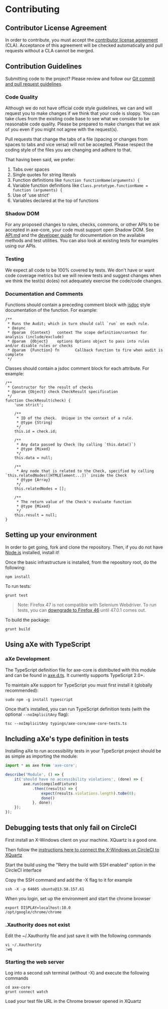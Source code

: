 # Contributing

## Contributor License Agreement

In order to contribute, you must accept the [contributor license agreement](https://cla-assistant.io/dequelabs/axe-core) (CLA). Acceptance of this agreement will be checked automatically and pull requests without a CLA cannot be merged.

## Contribution Guidelines

Submitting code to the project? Please review and follow our
[Git commit and pull request guidelines](doc/code-submission-guidelines.md).

### Code Quality

Although we do not have official code style guidelines, we can and will request you to make changes
if we think that your code is sloppy. You can take clues from the existing code base to see what we
consider to be reasonable code quality. Please be prepared to make changes that we ask of you even
if you might not agree with the request(s).

Pull requests that change the tabs of a file (spacing or changes from spaces to tabs and vice versa)
will not be accepted. Please respect the coding style of the files you are changing and adhere to that.

That having been said, we prefer:

1. Tabs over spaces
2. Single quotes for string literals
3. Function definitions like `function functionName(arguments) {`
4. Variable function definitions like `Class.prototype.functionName = function (arguments) {`
5. Use of 'use strict'
6. Variables declared at the top of functions

### Shadow DOM

For any proposed changes to rules, checks, commons, or other APIs to be accepted
in axe-core, your code must support open Shadow DOM. See [API.md](./doc/API.md) and the
[developer guide](./doc/developer-guide.md) for documentation on the available methods
and test utilities. You can also look at existing tests for examples using our APIs.

### Testing

We expect all code to be 100% covered by tests. We don't have or want code coverage metrics but we will review tests and suggest changes when we think the test(s) do(es) not adequately exercise the code/code changes.

### Documentation and Comments

Functions should contain a preceding comment block with [jsdoc](http://usejsdoc.org/) style documentation of the function. For example:

```
/**
 * Runs the Audit; which in turn should call `run` on each rule.
 * @async
 * @param  {Context}   context The scope definition/context for analysis (include/exclude)
 * @param  {Object}    options Options object to pass into rules and/or disable rules or checks
 * @param  {Function} fn       Callback function to fire when audit is complete
 */
```

Classes should contain a jsdoc comment block for each attribute. For example:

```
/**
 * Constructor for the result of checks
 * @param {Object} check CheckResult specification
 */
function CheckResult(check) {
	'use strict';

	/**
	 * ID of the check.  Unique in the context of a rule.
	 * @type {String}
	 */
	this.id = check.id;

	/**
	 * Any data passed by Check (by calling `this.data()`)
	 * @type {Mixed}
	 */
	this.data = null;

	/**
	 * Any node that is related to the Check, specified by calling `this.relatedNodes([HTMLElement...])` inside the Check
	 * @type {Array}
	 */
	this.relatedNodes = [];

	/**
	 * The return value of the Check's evaluate function
	 * @type {Mixed}
	 */
	this.result = null;
}
```

## Setting up your environment

In order to get going, fork and clone the repository. Then, if you do not have [Node.js](https://nodejs.org/download/) installed, install it!

Once the basic infrastructure is installed, from the repository root, do the following:

```
npm install
```

To run tests:

```
grunt test
```
>Note: Firefox 47 is not compatible with Selenium Webdriver. To run tests, you can [downgrade to Firefox 46](https://ftp.mozilla.org/pub/firefox/releases/) until 47.0.1 comes out.

To build the package:

```
grunt build
```

## Using aXe with TypeScript

### aXe Development

The TypeScript definition file for axe-core is distributed with this module and can be found in [axe.d.ts](./axe.d.ts). It currently supports TypeScript 2.0+.

To maintain aXe support for TypeScript you must first install it (globally recommended):
```
sudo npm -g install typescript
```

Once that's installed, you can run TypeScript definition tests (with the optional `--noImplicitAny` flag):
```
tsc --noImplicitAny typings/axe-core/axe-core-tests.ts
```

## Including aXe's type definition in tests

Installing aXe to run accessibility tests in your TypeScript project should be as simple as importing the module:

```javascript
import * as axe from 'axe-core';

describe('Module', () => {
	it('should have no accessibility violations', (done) => {
		axe.run(compiledFixture)
			.then((results) => {
				expect(results.violations.length).toBe(0);
				done()
			}, done);
	});
});
```
## Debugging tests that only fail on CircleCI

First install an X-Windows client on your machine. XQuartz is a good one.

Then follow the [instructions here to connect the X-Windows on CircleCI to XQuartz](https://circleci.com/docs/1.0/browser-debugging/#x11-forwarding-over-ssh)

Start the build using the "Retry the build with SSH enabled" option in the CircleCI interface

Copy the SSH command and add the -X flag to it for example

```
ssh -X -p 64605 ubuntu@13.58.157.61
```

When you login, set up the environment and start the chrome browser

```
export DISPLAY=localhost:10.0
/opt/google/chrome/chrome
```

### .Xauthority does not exist

Edit the ~/.Xauthority file and just save it with the following commands

```
vi ~/.Xauthority
:wq
```

### Starting the web server

Log into a second ssh terminal (without -X) and execute the following commands

```
cd axe-core
grunt connect watch
```

Load your test file URL in the Chrome browser opened in XQuartz
